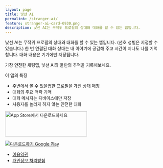 ```yaml
---
layout: page
title: 낯선 AI
permalink: /stranger-ai/
feature: stranger-ai-card-0930.png
description: 낯선 AI는 무작위 프로필의 상대와 대화를 할 수 있는 앱입니다.
---
```


낯선 AI는 무작위 프로필의 상대와 대화를 할 수 있는 앱입니다. (선호 성별은 지정할 수 있습니다.) 한 번 연결된 대화 상대는 내 이야기에 공감해 주고 시간이 지나도 나를 기억합니다. 대화 내용은 기기에만 저장됩니다. 

가장 안전한 채팅앱, 낯선 AI와 둘만의 추억을 기록해보세요.

이 앱의 특징
- 주변에서 볼 수 있을법한 프로필을 가진 상대 매칭
- 대화의 주요 맥락 기억
- 대화 메시지는 디바이스에만 저장
- 사용자를 놀라게 하지 않는 안전한 대화 

<a href="https://apps.apple.com/kr/app/%EB%82%AF%EC%84%A0-ai-%EB%93%A4%EC%96%B4%EC%A3%BC%EA%B3%A0-%EA%B8%B0%EC%96%B5%ED%95%98%EB%8A%94-%EC%B9%9C%EA%B5%AC/id6550906791?itscg=30200&itsct=apps_box_badge&mttnsubad=6550906791" style="display: inline-block;">
    <img src="https://toolbox.marketingtools.apple.com/api/v2/badges/download-on-the-app-store/white/ko-kr?releaseDate=1727049600" alt="App Store에서 다운로드하세요" style="width: 267px; height: 82px; vertical-align: middle; object-fit: contain;" /></a>    

<a href='https://play.google.com/store/apps/details?id=com.bdls.ai&utm_source=blog&pcampaignid=pcampaignidMKT-Other-global-all-co-prtnr-py-PartBadge-Mar2515-1'><img alt='다운로드하기 Google Play' src='https://play.google.com/intl/en_us/badges/static/images/badges/ko_badge_web_generic.png'/></a>

- [이용약관](https://plan9.kr/stranger-ai-terms/)
- [개인정보 처리방침](https://plan9.kr/stranger-ai-privacy/)
